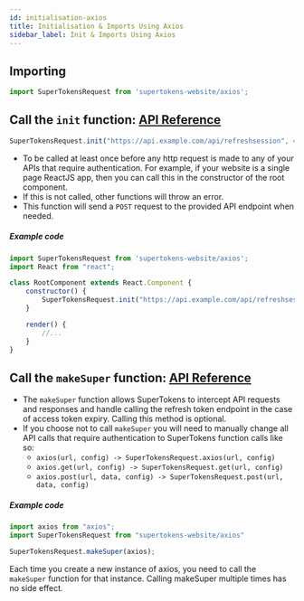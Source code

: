 ```yaml
---
id: initialisation-axios
title: Initialisation & Imports Using Axios
sidebar_label: Init & Imports Using Axios
---
```


## Importing
```js
import SuperTokensRequest from 'supertokens-website/axios';
```

## Call the ```init``` function: [API Reference](api-reference#supertokensaxiosinitrefreshtokenurl-sessionexpiredstatuscode)
```js
SuperTokensRequest.init("https://api.example.com/api/refreshsession", 440);
```
- To be called at least once before any http request is made to any of your APIs that require authentication. For example, if your website is a single page ReactJS app, then you can call this in the constructor of the root component.
- If this is not called, other functions will throw an error.
- This function will send a ```POST``` request to the provided API endpoint when needed.

##### Example code
```js
import SuperTokensRequest from 'supertokens-website/axios';
import React from "react";

class RootComponent extends React.Component {
    constructor() {
        SuperTokensRequest.init("https://api.example.com/api/refreshsession", 440);
    }

    render() {
        //...
    }
}

```

<div class="divider"></div>

## Call the ```makeSuper``` function: [API Reference](api-reference#supertokensaxiosmakesuperaxios)
- The ```makeSuper``` function allows SuperTokens to intercept API requests and responses and handle calling the refresh token endpoint in the case of access token expiry. Calling this method is optional.
- If you choose not to call ```makeSuper``` you will need to manually change all API calls that require authentication to SuperTokens function calls like so:
    - ```axios(url, config) -> SuperTokensRequest.axios(url, config)```
    - ```axios.get(url, config) -> SuperTokensRequest.get(url, config)```
    - ```axios.post(url, data, config) -> SuperTokensRequest.post(url, data, config)```

##### Example code
```js
import axios from "axios";
import SuperTokensRequest from "supertokens-website/axios"

SuperTokensRequest.makeSuper(axios);

```

<div class="specialNote">
Each time you create a new instance of axios, you need to call the <code>makeSuper</code> function for that instance. Calling makeSuper multiple times has no side effect.
</div>